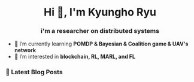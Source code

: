 <h1 align="center">Hi 👋, I'm Kyungho Ryu</h1>
<h3 align="center">i'm a researcher on distributed systems</h3>

- 🌱 I’m currently learning **POMDP & Bayesian & Coalition game & UAV's network**
- 👀 I’m interested in **blockchain, RL, MARL, and FL**

### 📕 Latest Blog Posts
<!-- BLOG-POST-LIST:START -->
<!-- BLOG-POST-LIST:END -->